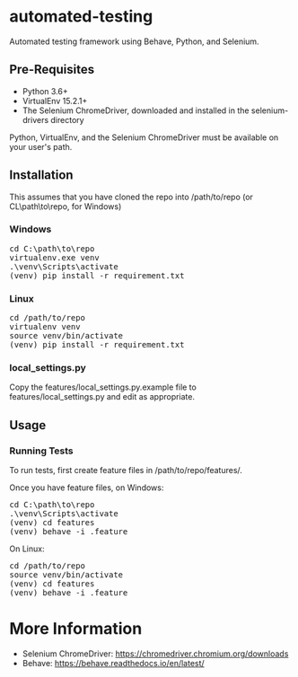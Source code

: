 # automated-testing

Automated testing framework using Behave, Python, and Selenium.

## Pre-Requisites
* Python 3.6+
* VirtualEnv 15.2.1+
* The Selenium ChromeDriver, downloaded and installed in the selenium-drivers directory

Python, VirtualEnv, and the Selenium ChromeDriver must be available on your user's path.

## Installation
This assumes that you have cloned the repo into /path/to/repo (or CL\path\to\repo, for Windows)

### Windows
<pre>
cd C:\path\to\repo
virtualenv.exe venv
.\venv\Scripts\activate
(venv) pip install -r requirement.txt
</pre>

### Linux
<pre>
cd /path/to/repo
virtualenv venv
source venv/bin/activate
(venv) pip install -r requirement.txt
</pre>

### local_settings.py
Copy the features/local_settings.py.example file to features/local_settings.py and edit as appropriate.

## Usage

### Running Tests
To run tests, first create feature files in /path/to/repo/features/.

Once you have feature files, on Windows:
<pre>
cd C:\path\to\repo
.\venv\Scripts\activate
(venv) cd features
(venv) behave -i <filename>.feature
</pre>

On Linux:
<pre>
cd /path/to/repo
source venv/bin/activate
(venv) cd features
(venv) behave -i <filename>.feature
</pre>

# More Information
* Selenium ChromeDriver: https://chromedriver.chromium.org/downloads
* Behave: https://behave.readthedocs.io/en/latest/
